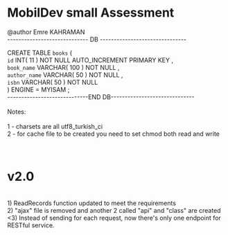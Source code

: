# MobilDev small Assessment
@author Emre KAHRAMAN
<br/>
----------------------------- DB -------------------------------<br/>

CREATE TABLE  `books` (<br/>
`id` INT( 11 ) NOT NULL AUTO_INCREMENT PRIMARY KEY ,<br/>
`book_name` VARCHAR( 100 ) NOT NULL ,<br/>
`author_name` VARCHAR( 50 ) NOT NULL ,<br/>
`isbn` VARCHAR( 50 ) NOT NULL<br/>
) ENGINE = MYISAM ;<br/>
-----------------------------END DB------------------------------<br/><br/>
Notes:<br/><br/>
1 - charsets are all utf8_turkish_ci<br/>
2 - for cache file to be created you need to set chmod both read and write<br/><br/><br/>


# v2.0
<br/>
1) ReadRecords function updated to meet the requirements
<br/>
2) "ajax" file is removed and another 2 called "api" and "class" are created
<br/>
<3) Instead of sending for each request, now there's only one endpoint for RESTful service.
